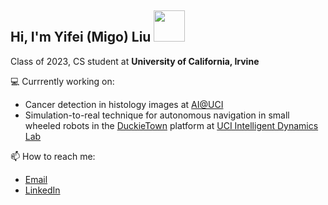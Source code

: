 ## Hi, I'm Yifei (Migo) Liu <img src="https://media.giphy.com/media/mGcNjsfWAjY5AEZNw6/giphy.gif" width="50">

Class of 2023, CS student at **University of California, Irvine**

<!--Undergraduate Researcher at UCI [Intelligent Dynamics Lab](https://indylab.org/)-->

:computer: Currrently working on:
- Cancer detection in histology images at [AI@UCI](https://aiclub.ics.uci.edu/)
- Simulation-to-real technique for autonomous navigation in small wheeled robots in the [DuckieTown](https://www.duckietown.org/) platform at [UCI Intelligent Dynamics Lab](https://indylab.org/)

📫 How to reach me:
- [Email](mailto:yifeilkx@gmail.com)
- [LinkedIn](https://www.linkedin.com/in/yifei-migo-liu/)

<!--
**MsFriendly/MsFriendly** is a ✨ _special_ ✨ repository because its `README.md` (this file) appears on your GitHub profile.

Here are some ideas to get you started:

- 🔭 I’m currently working on ...
- 🌱 I’m currently learning ...
- 👯 I’m looking to collaborate on ...
- 🤔 I’m looking for help with ...
- 💬 Ask me about ...
- 📫 How to reach me: ...
- 😄 Pronouns: ...
- ⚡ Fun fact: ...
-->
